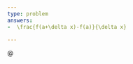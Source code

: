 ```yaml
---
type: problem
answers:
-  \frac{f(a+\delta x)-f(a)}{\delta x}

---
```


@
<!--stackedit_data:
eyJoaXN0b3J5IjpbMzE5NzkyMDFdfQ==
-->
